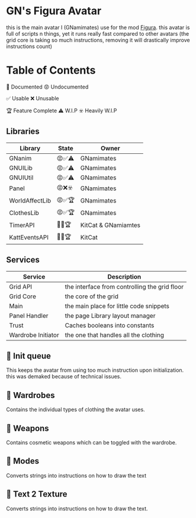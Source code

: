# GN's Figura Avatar
this is the main avatar I (GNamimates) use for the mod [Figura](https://modrinth.com/mod/figura).
this avatar is full of scripts n things, yet it runs really fast compared to other avatars (the grid core is taking so much instructions, removing it will drastically improve instructions count)

# Table of Contents
🥶 Documented
😡 Undocumented

✅ Usable
❌ Unusable

🏆 Feature Complete
⚠️ W.I.P
☣️ Heavily W.I.P
## Libraries

| Library        | State | Owner               |
| -------------- | ----- | ------------------- |
| GNanim         | 😡✅⚠️   | GNamimates          |
| GNUILib        | 😡✅⚠️   | GNamimates          |
| GNUIUtil       | 😡✅⚠️   | GNamimates          |
| Panel          | 😡❌☣️   | GNamimates          |
| WorldAffectLib | 😡✅🏆   | GNamimates          |
| ClothesLib     | 😡✅🏆   | GNamimates          |
| TimerAPI       | 🥶✅🏆   | KitCat & GNamiamtes |
| KattEventsAPI  | 🥶✅🏆   | KitCat              |



## Services
| Service            | Description                                   |
| ------------------ | --------------------------------------------- |
| Grid API           | the interface from controlling the grid floor |
| Grid Core          | the core of the grid                          |
| Main               | the main place for little code snippets       |
| Panel Handler      | the page Library layout manager               |
| Trust              | Caches booleans into constants                |
| Wardrobe Initiator | the one that handles all the clothing         |

## 📜 Init queue
This keeps the avatar from using too much instruction upon initialization.
this was demaked because of technical issues.

## 📁 Wardrobes
Contains the individual types of clothing the avatar uses.

## 📁 Weapons
Contains cosmetic weapons which can be toggled with the wardrobe.

## 📁 Modes
Converts strings into instructions on how to draw the text

## 📜 Text 2 Texture
Converts strings into instructions on how to draw the text.
